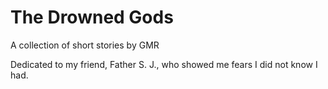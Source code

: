 # The Drowned Gods

A collection of short stories by GMR

Dedicated to my friend, Father S. J., who showed me fears I did not know I had.
